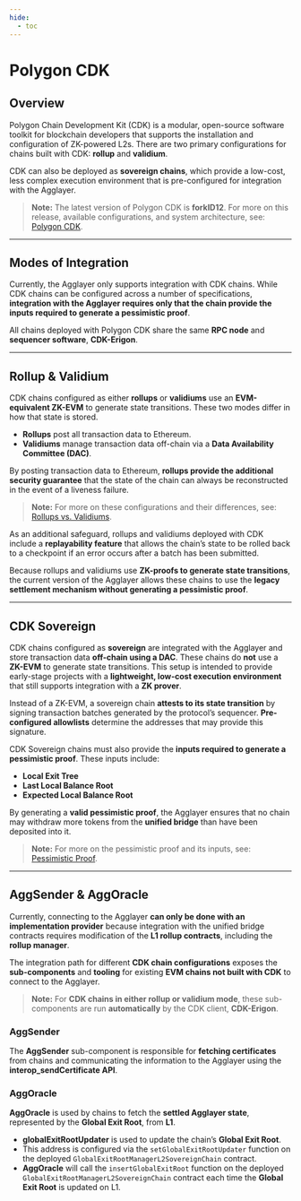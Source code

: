```yaml
---
hide:
  - toc
---
```


# Polygon CDK

## Overview

Polygon Chain Development Kit (CDK) is a modular, open-source software toolkit for blockchain developers that supports the installation and configuration of ZK-powered L2s. There are two primary configurations for chains built with CDK: **rollup** and **validium**.

CDK can also be deployed as **sovereign chains**, which provide a low-cost, less complex execution environment that is pre-configured for integration with the Agglayer.

> **Note:** The latest version of Polygon CDK is **forkID12**. For more on this release, available configurations, and system architecture, see: [Polygon CDK](#).

---

## Modes of Integration

Currently, the Agglayer only supports integration with CDK chains. While CDK chains can be configured across a number of specifications, **integration with the Agglayer requires only that the chain provide the inputs required to generate a pessimistic proof**.

All chains deployed with Polygon CDK share the same **RPC node** and **sequencer software**, **CDK-Erigon**.

---

## Rollup & Validium

CDK chains configured as either **rollups** or **validiums** use an **EVM-equivalent ZK-EVM** to generate state transitions. These two modes differ in how that state is stored.

- **Rollups** post all transaction data to Ethereum.
- **Validiums** manage transaction data off-chain via a **Data Availability Committee (DAC)**.

By posting transaction data to Ethereum, **rollups provide the additional security guarantee** that the state of the chain can always be reconstructed in the event of a liveness failure.

> **Note:** For more on these configurations and their differences, see: [Rollups vs. Validiums](#).

As an additional safeguard, rollups and validiums deployed with CDK include a **replayability feature** that allows the chain’s state to be rolled back to a checkpoint if an error occurs after a batch has been submitted.

Because rollups and validiums use **ZK-proofs to generate state transitions**, the current version of the Agglayer allows these chains to use the **legacy settlement mechanism without generating a pessimistic proof**.

---

## CDK Sovereign

CDK chains configured as **sovereign** are integrated with the Agglayer and store transaction data **off-chain using a DAC**. These chains do **not** use a **ZK-EVM** to generate state transitions. This setup is intended to provide early-stage projects with a **lightweight, low-cost execution environment** that still supports integration with a **ZK prover**.

Instead of a ZK-EVM, a sovereign chain **attests to its state transition** by signing transaction batches generated by the protocol’s sequencer. **Pre-configured allowlists** determine the addresses that may provide this signature.

CDK Sovereign chains must also provide the **inputs required to generate a pessimistic proof**. These inputs include:
- **Local Exit Tree**
- **Last Local Balance Root**
- **Expected Local Balance Root**

By generating a **valid pessimistic proof**, the Agglayer ensures that no chain may withdraw more tokens from the **unified bridge** than have been deposited into it.

> **Note:** For more on the pessimistic proof and its inputs, see: [Pessimistic Proof](#).

---

## AggSender & AggOracle

Currently, connecting to the Agglayer **can only be done with an implementation provider** because integration with the unified bridge contracts requires modification of the **L1 rollup contracts**, including the **rollup manager**.

The integration path for different **CDK chain configurations** exposes the **sub-components** and **tooling** for existing **EVM chains not built with CDK** to connect to the Agglayer.

> **Note:** For **CDK chains in either rollup or validium mode**, these sub-components are run **automatically** by the CDK client, **CDK-Erigon**.

### **AggSender**

The **AggSender** sub-component is responsible for **fetching certificates** from chains and communicating the information to the Agglayer using the **interop_sendCertificate API**.

### **AggOracle**

**AggOracle** is used by chains to fetch the **settled Agglayer state**, represented by the **Global Exit Root**, from **L1**.

- **globalExitRootUpdater** is used to update the chain’s **Global Exit Root**.
- This address is configured via the `setGlobalExitRootUpdater` function on the deployed `GlobalExitRootManagerL2SovereignChain` contract.
- **AggOracle** will call the `insertGlobalExitRoot` function on the deployed `GlobalExitRootManagerL2SovereignChain` contract each time the **Global Exit Root** is updated on L1.
